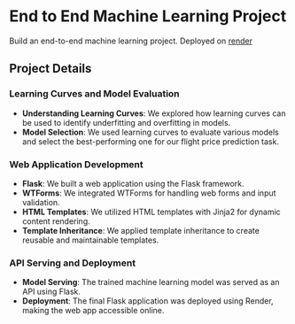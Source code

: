 # End to End Machine Learning Project
Build an end-to-end machine learning project. 
Deployed on <a href="https://flight-price-prediction-flask.onrender.com">render</a>
## Project Details

### Learning Curves and Model Evaluation

- **Understanding Learning Curves**: We explored how learning curves can be used to identify underfitting and overfitting in models.
- **Model Selection**: We used learning curves to evaluate various models and select the best-performing one for our flight price prediction task.

### Web Application Development

- **Flask**: We built a web application using the Flask framework.
- **WTForms**: We integrated WTForms for handling web forms and input validation.
- **HTML Templates**: We utilized HTML templates with Jinja2 for dynamic content rendering.
- **Template Inheritance**: We applied template inheritance to create reusable and maintainable templates.

### API Serving and Deployment

- **Model Serving**: The trained machine learning model was served as an API using Flask.
- **Deployment**: The final Flask application was deployed using Render, making the web app accessible online.
